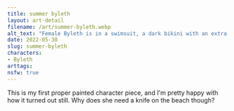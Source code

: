 ```yaml
---
title: summer byleth
layout: art-detail
filename: /art/summer-byleth.webp
alt_text: "Female Byleth is in a swimsuit, a dark bikini with an extra belt and holding a knife. She is looking down at the viewer. She has dark blue hair, pale skin and bright blue eyes. She has a flower tucked in her hair."
date: 2022-05-30
slug: summer-byleth
characters:
- Byleth
arttags:
nsfw: true
---
```


This is my first proper painted character piece, and I'm pretty happy with how it turned out still. Why does she need a knife on the beach though?

